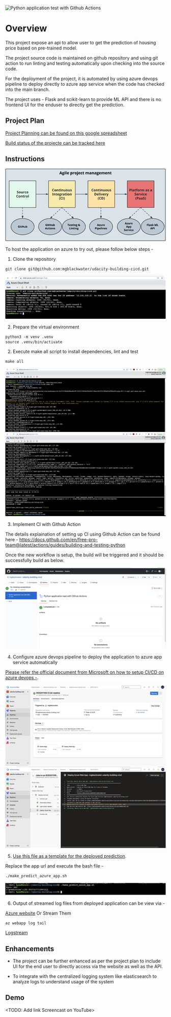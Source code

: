 ![Python application test with Github Actions](https://github.com/mgblackwater/udacity-building-cicd/workflows/Python%20application%20test%20with%20Github%20Actions/badge.svg)

# Overview

This project expose an api to allow user to get the prediction of housing price based on pre-trained model.

The project source code is maintained on github repository and using git action to run linting and testing automatically upon checking into the source code.

For the deployment of the project, it is automated by using azure devops pipeline to deploy directly to azure app service when the code has checked into the main branch.

The project uses - Flask and scikit-learn to provide ML API and there is no frontend UI for the enduser to directly get the prediction.

## Project Plan

[Project Planning can be found on this google spreadsheet](ttps://docs.google.com/spreadsheets/d/1uivvu4tP8pS4hrBvUzjOVptkkaY-F9Z_h72sHcPnbVA/edit?usp=sharing)

[Build status of the projecte can be tracked here](https://trello.com/b/nYpH9FUr/simple-project-board)

## Instructions

![Architecutre](architecture-diagram.png)

To host the application on azure to try out, please follow below steps -

1. Clone the repository

```
git clone git@github.com:mgblackwater/udacity-building-cicd.git
```

![Clone Github](Screenshot-git-clone.png)

2. Prepare the virtual environment

```
python3 -m venv .venv
source .venv/bin/activate
```

2. Execute make all script to install dependencies, lint and test

```
make all
```

![Make all](Screenshot-make-all.png)
![Test Passsed](Screenshot-test-passed.png)

3. Implement CI with Github Action

The details explaination of setting up CI using Github Action can be found here - https://docs.github.com/en/free-pro-team@latest/actions/guides/building-and-testing-python

Once the new workflow is setup, the build will be triggered and it should be successfully build as below.

![Github Action Build](Screenshot-github-action-ci.png)

4. Configure azure devops pipeline to deploy the application to azure app service automatically

[Please refer the official document from Microsoft on how to setup CI/CD on azure devops -](https://docs.microsoft.com/en-us/azure/devops/pipelines/ecosystems/python-webapp?view=azure-devops).

![Azure devops Pipeline Status](Screenshot-azure-devops-pipeline.png)
![Azure devops Pipeline Deploy to Azure App Service](Screenshot-azure-devops-deploy.png)

5. [Use this file as a template for the deployed prediction](https://github.com/udacity/nd082-Azure-Cloud-DevOps-Starter-Code/blob/master/C2-AgileDevelopmentwithAzure/project/starter_files/flask-sklearn/make_predict_azure_app.sh).

Replace the app url and execute the bash file -

```bash
./make_predict_azure_app.sh
```

![Screenshot of prediction result](Screenshot-prediction-result.png)

6. Output of streamed log files from deployed application can be view via -

[Azure website](https://<app-name>.scm.azurewebsites.net/api/logs/docker) Or Stream Them

```
az webapp log tail
```

[Logstream](Screenshot-log-stream.png)

## Enhancements

- The project can be further enhanced as per the project plan to include UI for the end user to directly access via the website as well as the API.

- To integrate with the centralized logging system like elasticsearch to analyze logs to understand usage of the system

## Demo

<TODO: Add link Screencast on YouTube>
